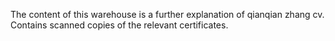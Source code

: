 The content of this warehouse is a further explanation of qianqian zhang cv. Contains scanned copies of the relevant certificates.
